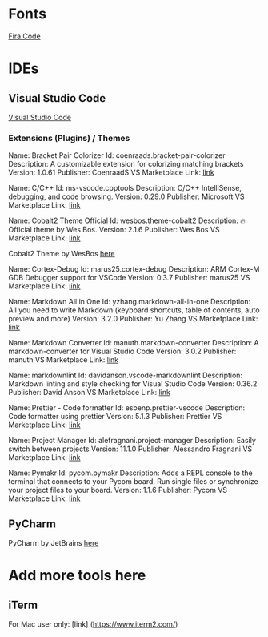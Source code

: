 # Fonts
[Fira Code](https://github.com/tonsky/FiraCode)


# IDEs
## Visual Studio Code
[Visual Studio Code](https://code.visualstudio.com/)

### Extensions (Plugins) / Themes
Name: Bracket Pair Colorizer
Id: coenraads.bracket-pair-colorizer
Description: A customizable extension for colorizing matching brackets
Version: 1.0.61
Publisher: CoenraadS
VS Marketplace Link: [link](https://marketplace.visualstudio.com/items?itemName=CoenraadS.bracket-pair-colorizer)

Name: C/C++
Id: ms-vscode.cpptools
Description: C/C++ IntelliSense, debugging, and code browsing.
Version: 0.29.0
Publisher: Microsoft
VS Marketplace Link: [link](https://marketplace.visualstudio.com/items?itemName=ms-vscode.cpptools)

Name: Cobalt2 Theme Official
Id: wesbos.theme-cobalt2
Description: 🔥 Official theme by Wes Bos.
Version: 2.1.6
Publisher: Wes Bos
VS Marketplace Link: [link](https://marketplace.visualstudio.com/items?itemName=wesbos.theme-cobalt2)

Cobalt2 Theme by WesBos [here](https://marketplace.visualstudio.com/items?itemName=wesbos.theme-cobalt2)

Name: Cortex-Debug
Id: marus25.cortex-debug
Description: ARM Cortex-M GDB Debugger support for VSCode
Version: 0.3.7
Publisher: marus25
VS Marketplace Link: [link](https://marketplace.visualstudio.com/items?itemName=marus25.cortex-debug)

Name: Markdown All in One
Id: yzhang.markdown-all-in-one
Description: All you need to write Markdown (keyboard shortcuts, table of contents, auto preview and more)
Version: 3.2.0
Publisher: Yu Zhang
VS Marketplace Link: [link](https://marketplace.visualstudio.com/items?itemName=yzhang.markdown-all-in-one)

Name: Markdown Converter
Id: manuth.markdown-converter
Description: A markdown-converter for Visual Studio Code
Version: 3.0.2
Publisher: manuth
VS Marketplace Link: [link](https://marketplace.visualstudio.com/items?itemName=manuth.markdown-converter)

Name: markdownlint
Id: davidanson.vscode-markdownlint
Description: Markdown linting and style checking for Visual Studio Code
Version: 0.36.2
Publisher: David Anson
VS Marketplace Link: [link](https://marketplace.visualstudio.com/items?itemName=DavidAnson.vscode-markdownlint)

Name: Prettier - Code formatter
Id: esbenp.prettier-vscode
Description: Code formatter using prettier
Version: 5.1.3
Publisher: Prettier
VS Marketplace Link: [link](https://marketplace.visualstudio.com/items?itemName=esbenp.prettier-vscode)

Name: Project Manager
Id: alefragnani.project-manager
Description: Easily switch between projects
Version: 11.1.0
Publisher: Alessandro Fragnani
VS Marketplace Link: [link](https://marketplace.visualstudio.com/items?itemName=alefragnani.project-manager)

Name: Pymakr
Id: pycom.pymakr
Description: Adds a REPL console to the terminal that connects to your Pycom board. Run single files or synchronize your project files to your board.
Version: 1.1.6
Publisher: Pycom
VS Marketplace Link: [link](https://marketplace.visualstudio.com/items?itemName=pycom.Pymakr)

## PyCharm
PyCharm by JetBrains [here](https://www.jetbrains.com/pycharm/)

# Add more tools here

## iTerm
For Mac user only: [link] (https://www.iterm2.com/)





